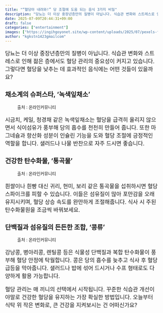 ```yaml
---
title: "“혈당아 내려와!” 당 조절에 도움 되는 음식 3가지 비밀"
description: "당뇨는 더 이상 중장년층만의 질병이 아닙니다. 식습관 변화와 스트레스로 인해 젊은 층에서도 혈당 관리의 중요성이 커지고 있습니다. 그렇다면 혈당을 낮추는 데 효과적인 음식에는 어떤 것들이 있을까요?"
date: 2025-07-09T20:44:31+09:00
draft: false
categories: ["entertainment"]
images: ["https://ingihgoyonet.site/wp-content/uploads/2025/07/pexels-fotios-photos-1351238-1024x683.jpg", "https://ingihgoyonet.site/wp-content/uploads/2025/07/pexels-vie-studio-7420515-683x1024.jpg", "https://ingihgoyonet.site/wp-content/uploads/2025/07/pexels-pixabay-273838-1024x768.jpg"]
author: "kgkstn1423gmailcom"
---
```


<p style="font-size:18px">당뇨는 더 이상 중장년층만의 질병이 아닙니다. 식습관 변화와 스트레스로 인해 젊은 층에서도 혈당 관리의 중요성이 커지고 있습니다. 그렇다면 혈당을 낮추는 데 효과적인 음식에는 어떤 것들이 있을까요?</p> <h2 >채소계의 슈퍼스타, ‘녹색잎채소’</h2> <figure ><img src="https://ingihgoyonet.site/wp-content/uploads/2025/07/pexels-fotios-photos-1351238-1024x683.jpg" alt="" style="aspect-ratio:16/9;object-fit:cover"/><figcaption >출처 : 온라인커뮤니티</figcaption></figure> <p style="font-size:18px">시금치, 케일, 청경채 같은 녹색잎채소는 혈당을 급격히 올리지 않으면서 식이섬유가 풍부해 당의 흡수를 천천히 만들어 줍니다. 또한 마그네슘과 항산화 성분이 인슐린 기능을 도와 혈당 조절에 긍정적인 역할을 합니다. 샐러드나 나물 반찬으로 자주 드시면 좋습니다.</p> <h2 >건강한 탄수화물, ‘통곡물’</h2> <figure ><img src="https://ingihgoyonet.site/wp-content/uploads/2025/07/pexels-vie-studio-7420515-683x1024.jpg" alt="" style="aspect-ratio:16/9;object-fit:cover"/><figcaption >출처 : 온라인커뮤니티</figcaption></figure> <p style="font-size:18px">흰쌀이나 흰빵 대신 귀리, 현미, 보리 같은 통곡물을 섭취하시면 혈당 스파이크를 피할 수 있습니다. 이들은 섬유질이 많아 포만감을 오래 유지시키며, 혈당 상승 속도를 완만하게 조절해줍니다. 식사 시 주된 탄수화물원을 조금씩 바꿔보세요.</p> <h2 >단백질과 섬유질의 든든한 조합, ‘콩류’</h2> <figure ><img src="https://ingihgoyonet.site/wp-content/uploads/2025/07/pexels-pixabay-273838-1024x768.jpg" alt="" style="aspect-ratio:16/9;object-fit:cover"/><figcaption >출처 : 온라인커뮤니티</figcaption></figure> <p style="font-size:18px">강낭콩, 병아리콩, 렌틸콩 등은 식물성 단백질과 복합 탄수화물이 풍부해 혈당 안정에 탁월합니다. 콩은 당의 흡수를 늦추고 식사 후 혈당 급등을 막아줍니다. 샐러드나 밥에 섞어 드시거나 수프 형태로도 다양하게 활용 가능합니다.</p> <p style="font-size:18px">혈당 관리는 매 끼니의 선택에서 시작됩니다. 꾸준한 식습관 개선이야말로 건강한 혈당을 유지하는 가장 확실한 방법입니다. 오늘부터 식탁 위 작은 변화로, 큰 건강을 지켜보시는 건 어떠신가요?</p>